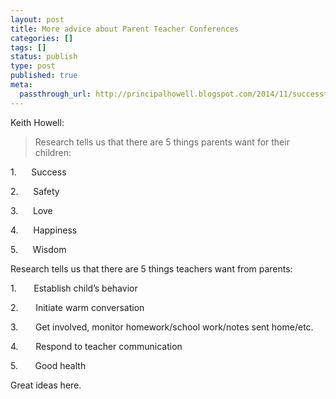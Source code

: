 ```yaml
---
layout: post
title: More advice about Parent Teacher Conferences
categories: []
tags: []
status: publish
type: post
published: true
meta:
  passthrough_url: http://principalhowell.blogspot.com/2014/11/successful-parentteacher-conferences.html?m=1
---
```


Keith Howell:


>Research tells us that there are 5 things parents want for their children:
  
  
1.      Success
  
  
2.      Safety
  
  
3.      Love
  
  
4.      Happiness
  
  
5.      Wisdom
  
  
Research tells us that there are 5 things teachers want from parents: 
  
  
1.       Establish child’s behavior
  
  
2.       Initiate warm conversation
  
  
3.       Get involved, monitor homework/school work/notes sent home/etc.
  
  
4.       Respond to teacher communication
  
  
5.       Good health



Great ideas here.
